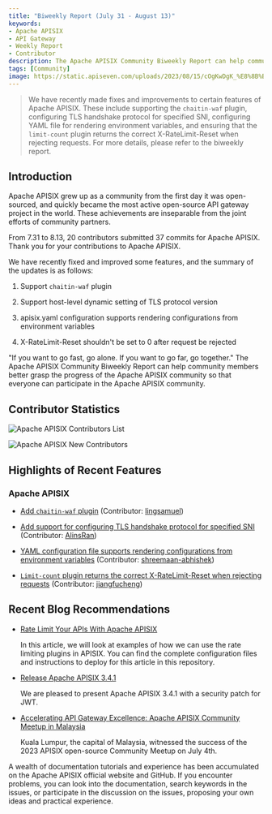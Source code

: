 ```yaml
---
title: "Biweekly Report (July 31 - August 13)"
keywords: 
- Apache APISIX
- API Gateway
- Weekly Report
- Contributor
description: The Apache APISIX Community Biweekly Report can help community members better grasp the progress of the Apache APISIX community so that everyone can participate in the Apache APISIX community.
tags: [Community]
image: https://static.apiseven.com/uploads/2023/08/15/cOgKwDgK_%E8%8B%B1%E6%96%87%E5%A4%B4%E5%9B%BE.png
---
```


> We have recently made fixes and improvements to certain features of Apache APISIX. These include supporting the `chaitin-waf` plugin, configuring TLS handshake protocol for specified SNI, configuring YAML file for rendering environment variables, and ensuring that the `limit-count` plugin returns the correct X-RateLimit-Reset when rejecting requests. For more details, please refer to the biweekly report.

<!--truncate-->

## Introduction

Apache APISIX grew up as a community from the first day it was open-sourced, and quickly became the most active open-source API gateway project in the world. These achievements are inseparable from the joint efforts of community partners.

From 7.31 to 8.13, 20 contributors submitted 37 commits for Apache APISIX. Thank you for your contributions to Apache APISIX.

We have recently fixed and improved some features, and the summary of the updates is as follows:

1. Support `chaitin-waf` plugin

2. Support host-level dynamic setting of TLS protocol version

3. apisix.yaml configuration supports rendering configurations from environment variables

4. X-RateLimit-Reset shouldn't be set to 0 after request be rejected

"If you want to go fast, go alone. If you want to go far, go together." The Apache APISIX Community Biweekly Report can help community members better grasp the progress of the Apache APISIX community so that everyone can participate in the Apache APISIX community.

## Contributor Statistics

![Apache APISIX Contributors List](https://static.apiseven.com/uploads/2023/08/15/DqCcoQzK_%E6%89%80%E6%9C%89%E8%B4%A1%E7%8C%AE%E8%80%85%E6%B5%B7%E6%8A%A5.png)

![Apache APISIX New Contributors](https://static.apiseven.com/uploads/2023/08/15/2NOHboO6_%E6%96%B0%E6%99%8B%E8%B4%A1%E7%8C%AE%E8%80%85%E6%B5%B7%E6%8A%A50731-0813.png)

## Highlights of Recent Features

### Apache APISIX

- [Add `chaitin-waf` plugin](https://github.com/apache/apisix/pull/9838) (Contributor: [lingsamuel](https://github.com/lingsamuel))

- [Add support for configuring TLS handshake protocol for specified SNI](https://github.com/apache/apisix/pull/9903) (Contributor: [AlinsRan](https://github.com/AlinsRan))

- [YAML configuration file supports rendering configurations from environment variables](https://github.com/apache/apisix/pull/9855) (Contributor: [shreemaan-abhishek](https://github.com/shreemaan-abhishek))

- [`Limit-count` plugin returns the correct X-RateLimit-Reset when rejecting requests](https://github.com/apache/apisix/pull/9978) (Contributor: [jiangfucheng](https://github.com/jiangfucheng))

## Recent Blog Recommendations

- [Rate Limit Your APIs With Apache APISIX](https://apisix.apache.org/blog/2023/08/14/rate-limit/)
  
  In this article, we will look at examples of how we can use the rate limiting plugins in APISIX. You can find the complete configuration files and instructions to deploy for this article in this repository.

- [Release Apache APISIX 3.4.1](https://apisix.apache.org/blog/2023/07/21/release-apache-apisix-3.4.1/)

  We are pleased to present Apache APISIX 3.4.1 with a security patch for JWT.

- [Accelerating API Gateway Excellence: Apache APISIX Community Meetup in Malaysia](https://apisix.apache.org/blog/2023/07/11/2023-apisix-meetup-malaysia/)
  
  Kuala Lumpur, the capital of Malaysia, witnessed the success of the 2023 APISIX open-source Community Meetup on July 4th.

A wealth of documentation tutorials and experience has been accumulated on the Apache APISIX official website and GitHub. If you encounter problems, you can look into the documentation, search keywords in the issues, or participate in the discussion on the issues, proposing your own ideas and practical experience.
